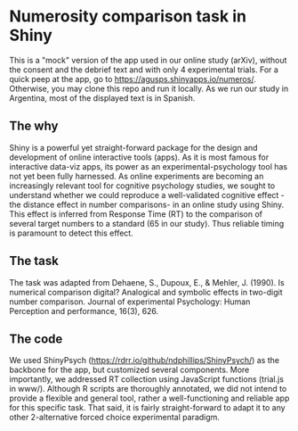 # Numerosity comparison task in Shiny
 This is a "mock" version of the app used in our online study (arXiv), without the consent and the debrief text and with only 4 experimental trials. 
 For a quick peep at the app, go to https://agusps.shinyapps.io/numeros/. Otherwise, you may clone this repo and run it locally.
 As we run our study in Argentina, most of the displayed text is in Spanish.
 
 ## The why
 Shiny is a powerful yet straight-forward package for the design and development of online interactive tools (apps). As it is most famous for interactive data-viz apps, its power as an experimental-psychology tool has not yet been fully harnessed.
 As online experiments are becoming an increasingly relevant tool for cognitive psychology studies, we sought to understand whether we could reproduce a well-validated cognitive effect -the distance effect in number comparisons- in an online study using Shiny. This effect is inferred from Response Time (RT) to the comparison of several target numbers to a standard (65 in our study). Thus reliable timing is paramount to detect this effect.
 
 ## The task
 The task was adapted from Dehaene, S., Dupoux, E., & Mehler, J. (1990). Is numerical comparison digital? Analogical and symbolic effects in two-digit number comparison. Journal of experimental Psychology: Human Perception and performance, 16(3), 626.
 
 ## The code
 We used ShinyPsych (https://rdrr.io/github/ndphillips/ShinyPsych/) as the backbone for the app, but customized several components. 
 More importantly, we addressed RT collection using JavaScript functions (trial.js in www/). 
 Although R scripts are thoroughly annotated, we did not intend to provide a flexible and general tool, rather a well-functioning and reliable app for this specific task. That said, it is fairly straight-forward to adapt it to any other 2-alternative forced choice experimental paradigm.
 

